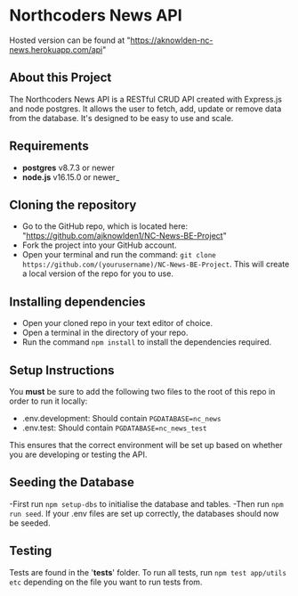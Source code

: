 # Northcoders News API

Hosted version can be found at "https://aknowlden-nc-news.herokuapp.com/api"

## About this Project

The Northcoders News API is a RESTful CRUD API created with Express.js and node postgres. It allows the user to fetch, add, update or remove
data from the database. It's designed to be easy to use and scale.

## Requirements

- **postgres** v8.7.3 or newer
- **node.js** v16.15.0 or newer\_

## Cloning the repository

- Go to the GitHub repo, which is located here: "https://github.com/ajknowlden1/NC-News-BE-Project"
- Fork the project into your GitHub account.
- Open your terminal and run the command: `git clone https://github.com/(yourusername)/NC-News-BE-Project`. This will create a local version of the repo for you to use.

## Installing dependencies

- Open your cloned repo in your text editor of choice.
- Open a terminal in the directory of your repo.
- Run the command `npm install` to install the dependencies required.

## Setup Instructions

You **must** be sure to add the following two files to the root of this repo in order to run it locally:

- .env.development: Should contain `PGDATABASE=nc_news`
- .env.test: Should contain `PGDATABASE=nc_news_test`

This ensures that the correct environment will be set up based on whether you are developing or testing the API.

## Seeding the Database

-First run `npm setup-dbs` to initialise the database and tables.
-Then run `npm run seed`. If your .env files are set up correctly, the databases should now be seeded.

## Testing

Tests are found in the '**tests**' folder. To run all tests, run `npm test app/utils etc` depending on the file you want to run tests from.
